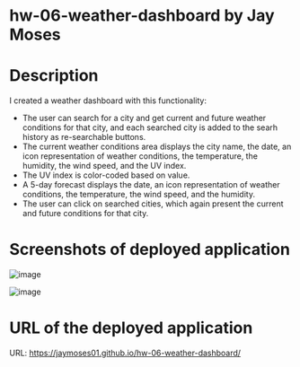 # hw-06-weather-dashboard by Jay Moses


# Description

I created a weather dashboard with this functionality:
* The user can search for a city and get current and future weather conditions for that city, and each searched city is added to the searh history as re-searchable buttons.
* The current weather conditions area displays the city name, the date, an icon representation of weather conditions, the temperature, the humidity, the wind speed, and the UV index.
* The UV index is color-coded based on value.
* A 5-day forecast displays the date, an icon representation of weather conditions, the temperature, the wind speed, and the humidity.
* The user can click on searched cities, which again present the current and future conditions for that city.


# Screenshots of deployed application

![image](https://user-images.githubusercontent.com/95326705/151087471-ca842313-d6d8-4770-a223-1d72a79deb23.png)

![image](https://user-images.githubusercontent.com/95326705/151087505-331d1e9a-57d9-4af2-84ac-f17c947e4999.png)


# URL of the deployed application

URL: https://jaymoses01.github.io/hw-06-weather-dashboard/
